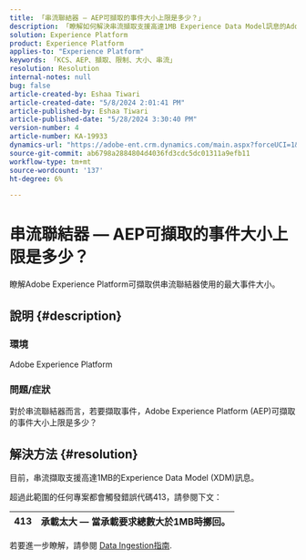 ```yaml
---
title: 「串流聯結器 — AEP可擷取的事件大小上限是多少？」
description: 「瞭解如何解決串流擷取支援高達1MB Experience Data Model訊息的Adobe Experience Platform問題。」
solution: Experience Platform
product: Experience Platform
applies-to: "Experience Platform"
keywords: 「KCS、AEP、擷取、限制、大小、串流」
resolution: Resolution
internal-notes: null
bug: false
article-created-by: Eshaa Tiwari
article-created-date: "5/8/2024 2:01:41 PM"
article-published-by: Eshaa Tiwari
article-published-date: "5/28/2024 3:30:40 PM"
version-number: 4
article-number: KA-19933
dynamics-url: "https://adobe-ent.crm.dynamics.com/main.aspx?forceUCI=1&pagetype=entityrecord&etn=knowledgearticle&id=0775917c-430d-ef11-9f8a-6045bd006793"
source-git-commit: ab6798a2884804d4036fd3cdc5dc01311a9efb11
workflow-type: tm+mt
source-wordcount: '137'
ht-degree: 6%

---
```


# 串流聯結器 — AEP可擷取的事件大小上限是多少？


瞭解Adobe Experience Platform可擷取供串流聯結器使用的最大事件大小。

## 說明 {#description}


### <b>環境</b>

Adobe Experience Platform

### <b>問題/症狀</b>

對於串流聯結器而言，若要擷取事件，Adobe Experience Platform (AEP)可擷取的事件大小上限是多少？


## 解決方法 {#resolution}


目前，串流擷取支援高達1MB的Experience Data Model (XDM)訊息。

超過此範圍的任何專案都會觸發錯誤代碼413，請參閱下文：




| 413 | 承載太大 — 當承載要求總數大於1MB時擲回。 |
| --- | --- |




若要進一步瞭解，請參閱 [Data Ingestion指南](https://experienceleague.adobe.com/en/docs/experience-platform/ingestion/tutorials/streaming-multiple-messages).
